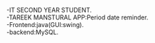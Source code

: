 -IT SECOND YEAR STUDENT.       
-TAREEK MANSTURAL APP:Period date reminder.  
-Frontend:java(GUI:swing).  
-backend:MySQL.


